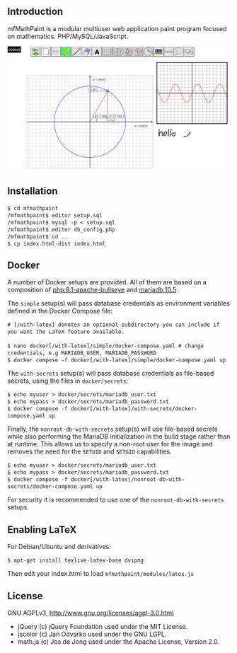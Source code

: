 Introduction
-
mfMathPaint is a modular multiuser web application paint program focused on mathematics. PHP/MySQL/JavaScript.

![Screenshot](https://raw.githubusercontent.com/mkforsb/mfmathpaint/master/doc/screenshot.png)

Installation
-
	$ cd mfmathpaint
    /mfmathpaint$ editor setup.sql
    /mfmathpaint$ mysql -p < setup.sql
    /mfmathpaint$ editor db_config.php
    /mfmathpaint$ cd ..
	$ cp index.html-dist index.html

Docker
-
A number of Docker setups are provided. All of them are based on a composition of [php:8.1-apache-bullseye](https://hub.docker.com/layers/library/php/8.1-apache-bullseye/images/sha256-b1eae7da0f50e4e7e9137348a0f6e8d2229ee3722f8632edfa11dc4a9dbf58de?context=explore) and [mariadb:10.5](https://hub.docker.com/layers/library/mariadb/10.5/images/sha256-aa1ccc18000c32d1f39ac0b055117b27bffd93e622ec961d682de40fe2a1a95f?context=explore).

The `simple` setup(s) will pass database credentials as environment variables defined in the Docker Compose file:

    # [/with-latex] denotes an optional subdirectory you can include if you want the LaTeX feature available.

    $ nano docker[/with-latex]/simple/docker-compose.yaml # change credentials, e.g MARIADB_USER, MARIADB_PASSWORD
    $ docker compose -f docker[/with-latex]/simple/docker-compose.yaml up

The `with-secrets` setup(s) will pass database credentials as file-based secrets, using the files in `docker/secrets`:

    $ echo myuser > docker/secrets/mariadb_user.txt
    $ echo mypass > docker/secrets/mariadb_password.txt
    $ docker compose -f docker[/with-latex]/with-secrets/docker-compose.yaml up

Finally, the `nonroot-db-with-secrets` setup(s) will use file-based secrets while also performing the MariaDB initialization in the build stage rather than at runtime. This allows us to specify a non-root user for the image and removes the need for the `SETUID` and `SETGID` capabilities.

    $ echo myuser > docker/secrets/mariadb_user.txt
    $ echo mypass > docker/secrets/mariadb_password.txt
    $ docker compose -f docker[/with-latex]/nonroot-db-with-secrets/docker-compose.yaml up

For security it is recommended to use one of the `nonroot-db-with-secrets` setups.

Enabling LaTeX
-
For Debian/Ubuntu and derivatives:

    $ apt-get install texlive-latex-base dvipng

Then edit your index.html to load `mfmathpaint/modules/latex.js`

License
-
GNU AGPLv3, http://www.gnu.org/licenses/agpl-3.0.html

* jQuery (c) jQuery Foundation used under the MIT License.
* jscolor (c) Jan Odvarko used under the GNU LGPL.
* math.js (c) Jos de Jong used under the Apache License, Version 2.0.
